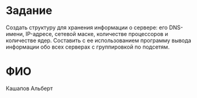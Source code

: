 # Задание
Создать структуру для хранения информации о сервере: его DNS-имени, IP-адресе, сетевой маске, количестве процессоров и количестве ядер. Составить с ее использованием программу вывода информации обо всех серверах с группировкой по подсетям.
# ФИО
Кашапов Альберт